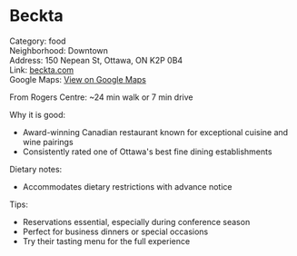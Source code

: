 # Beckta

Category: food  
Neighborhood: Downtown  
Address: 150 Nepean St, Ottawa, ON K2P 0B4  
Link: [beckta.com](https://beckta.com)  
Google Maps: [View on Google Maps](https://maps.google.com/maps?q=150+Nepean+St,+Ottawa,+ON+K2P+0B4)

From Rogers Centre: ~24 min walk or 7 min drive

Why it is good:  
- Award-winning Canadian restaurant known for exceptional cuisine and wine pairings  
- Consistently rated one of Ottawa's best fine dining establishments  

Dietary notes:  
- Accommodates dietary restrictions with advance notice  

Tips:  
- Reservations essential, especially during conference season  
- Perfect for business dinners or special occasions  
- Try their tasting menu for the full experience